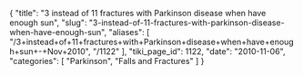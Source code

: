 {
  "title": "3 instead of 11 fractures with Parkinson disease when have enough sun",
  "slug": "3-instead-of-11-fractures-with-parkinson-disease-when-have-enough-sun",
  "aliases": [
    "/3+instead+of+11+fractures+with+Parkinson+disease+when+have+enough+sun+-+Nov+2010",
    "/1122"
  ],
  "tiki_page_id": 1122,
  "date": "2010-11-06",
  "categories": [
    "Parkinson",
    "Falls and Fractures"
  ]
}

